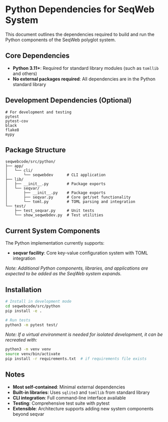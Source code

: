 # Python Dependencies for SeqWeb System

This document outlines the dependencies required to build and run the Python components of the SeqWeb polyglot system.

## Core Dependencies

- **Python 3.11+**: Required for standard library modules (such as `tomllib` and others)
- **No external packages required**: All dependencies are in the Python standard library

## Development Dependencies (Optional)

```
# For development and testing
pytest
pytest-cov
black
flake8
mypy
```

## Package Structure

```
seqwebcode/src/python/
├── app/
│   └── cli/
│       └── seqwebdev      # CLI application
├── lib/
│   ├── __init__.py        # Package exports
│   └── seqvar/
│       ├── __init__.py    # Package exports
│       ├── seqvar.py      # Core get/set functionality
│       └── toml.py        # TOML parsing and integration
└── test/
    ├── test_seqvar.py     # Unit tests
    └── show_seqwebdev.py  # Test utilities
```

## Current System Components

The Python implementation currently supports:

- **seqvar facility**: Core key-value configuration system with TOML integration

*Note: Additional Python components, libraries, and applications are expected to be added as the SeqWeb system expands.*

## Installation

```bash
# Install in development mode
cd seqwebcode/src/python
pip install -e .

# Run tests
python3 -m pytest test/
```

*Note: If a virtual environment is needed for isolated development, it can be recreated with:*
```bash
python3 -m venv venv
source venv/bin/activate
pip install -r requirements.txt  # if requirements file exists
```

## Notes

- **Most self-contained**: Minimal external dependencies
- **Built-in libraries**: Uses `sqlite3` and `tomllib` from standard library
- **CLI integration**: Full command-line interface available
- **Testing**: Comprehensive test suite with pytest
- **Extensible**: Architecture supports adding new system components beyond seqvar
